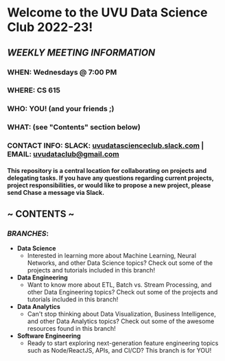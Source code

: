 # Welcome to the UVU Data Science Club 2022-23!

## **_WEEKLY MEETING INFORMATION_**
### WHEN: Wednesdays @ 7:00 PM 
### WHERE: CS 615
### WHO: YOU! (and your friends ;)
### WHAT: (see "Contents" section below)

###
### CONTACT INFO: SLACK: [uvudatascienceclub.slack.com](uvudatascienceclub.slack.com) |  EMAIL: uvudataclub@gmail.com


#### This repository is a central location for collaborating on projects and delegating tasks. If you have any questions regarding current projects, project responsibilities, or would like to propose a new project, please send Chase a message via Slack.
## ~ CONTENTS ~
###  _BRANCHES_:
* **Data Science**
   - Interested in learning more about Machine Learning, Neural Networks, and other Data Science topics? Check out some of the projects and tutorials included in this branch!
* **Data Engineering**
   - Want to know more about ETL, Batch vs. Stream Processing, and other Data Engineering topics? Check out some of the projects and tutorials included in this branch!
* **Data Analytics**
  - Can't stop thinking about Data Visualization, Business Intelligence, and other Data Analytics topics? Check out some of the awesome resources found in this branch!
* **Software Engineering**
  - Ready to start exploring next-generation feature engineering topics such as Node/ReactJS, APIs, and CI/CD? This branch is for YOU!
